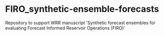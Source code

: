 # FIRO_synthetic-ensemble-forecasts
Repository to support WRR manuscript 'Synthetic forecast ensembles for evaluating Forecast Informed Reservoir Operations (FIRO)'
